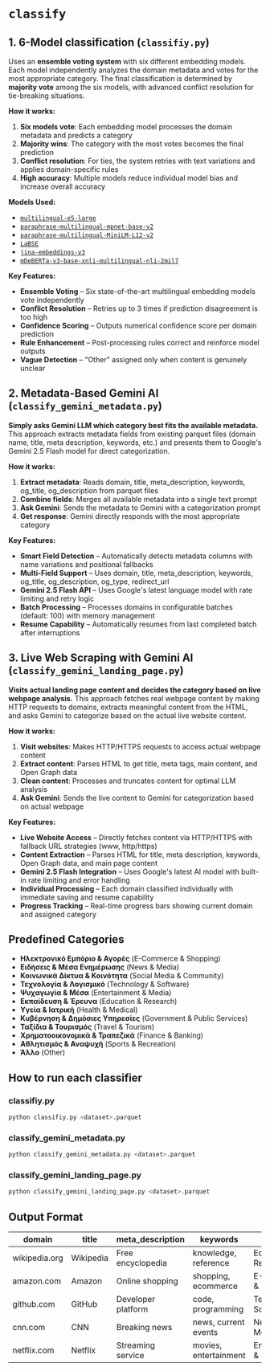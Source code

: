 # `classify`

## 1. 6-Model classification (`classifiy.py`)
Uses an **ensemble voting system** with six different embedding models. Each model independently analyzes the domain metadata and votes for the most appropriate category. The final classification is determined by **majority vote** among the six models, with advanced conflict resolution for tie-breaking situations.

**How it works:**
1. **Six models vote**: Each embedding model processes the domain metadata and predicts a category
2. **Majority wins**: The category with the most votes becomes the final prediction  
3. **Conflict resolution**: For ties, the system retries with text variations and applies domain-specific rules
4. **High accuracy**: Multiple models reduce individual model bias and increase overall accuracy

**Models Used:**
- [`multilingual-e5-large`](https://huggingface.co/intfloat/multilingual-e5-large)
- [`paraphrase-multilingual-mpnet-base-v2`](https://huggingface.co/sentence-transformers/paraphrase-multilingual-mpnet-base-v2)
- [`paraphrase-multilingual-MiniLM-L12-v2`](https://huggingface.co/sentence-transformers/paraphrase-multilingual-MiniLM-L12-v2)  
- [`LaBSE`](https://huggingface.co/sentence-transformers/LaBSE)  
- [`jina-embeddings-v3`](https://huggingface.co/jinaai/jina-embeddings-v3)
- [`mDeBERTa-v3-base-xnli-multilingual-nli-2mil7`](https://huggingface.co/MoritzLaurer/mDeBERTa-v3-base-xnli-multilingual-nli-2mil7)

**Key Features:**
- **Ensemble Voting** – Six state-of-the-art multilingual embedding models vote independently
- **Conflict Resolution** – Retries up to 3 times if prediction disagreement is too high  
- **Confidence Scoring** – Outputs numerical confidence score per domain prediction  
- **Rule Enhancement** – Post-processing rules correct and reinforce model outputs  
- **Vague Detection** – "Other" assigned only when content is genuinely unclear

## 2. Metadata-Based Gemini AI (`classify_gemini_metadata.py`)
**Simply asks Gemini LLM which category best fits the available metadata.** This approach extracts metadata fields from existing parquet files (domain name, title, meta description, keywords, etc.) and presents them to Google's Gemini 2.5 Flash model for direct categorization.

**How it works:**
1. **Extract metadata**: Reads domain, title, meta_description, keywords, og_title, og_description from parquet files
2. **Combine fields**: Merges all available metadata into a single text prompt  
3. **Ask Gemini**: Sends the metadata to Gemini with a categorization prompt
4. **Get response**: Gemini directly responds with the most appropriate category

**Key Features:**
- **Smart Field Detection** – Automatically detects metadata columns with name variations and positional fallbacks
- **Multi-Field Support** – Uses domain, title, meta_description, keywords, og_title, og_description, og_type, redirect_url
- **Gemini 2.5 Flash API** – Uses Google's latest language model with rate limiting and retry logic
- **Batch Processing** – Processes domains in configurable batches (default: 100) with memory management
- **Resume Capability** – Automatically resumes from last completed batch after interruptions

## 3. Live Web Scraping with Gemini AI (`classify_gemini_landing_page.py`)
**Visits actual landing page content and decides the category based on live webpage analysis.** This approach fetches real webpage content by making HTTP requests to domains, extracts meaningful content from the HTML, and asks Gemini to categorize based on the actual live website content.

**How it works:**
1. **Visit websites**: Makes HTTP/HTTPS requests to access actual webpage content
2. **Extract content**: Parses HTML to get title, meta tags, main content, and Open Graph data
3. **Clean content**: Processes and truncates content for optimal LLM analysis
4. **Ask Gemini**: Sends the live content to Gemini for categorization based on actual webpage

**Key Features:**
- **Live Website Access** – Directly fetches content via HTTP/HTTPS with fallback URL strategies (www, http/https)
- **Content Extraction** – Parses HTML for title, meta description, keywords, Open Graph data, and main page content
- **Gemini 2.5 Flash Integration** – Uses Google's latest AI model with built-in rate limiting and error handling
- **Individual Processing** – Each domain classified individually with immediate saving and resume capability
- **Progress Tracking** – Real-time progress bars showing current domain and assigned category

## Predefined Categories

- **Ηλεκτρονικό Εμπόριο & Αγορές** (E-Commerce & Shopping)  
- **Ειδήσεις & Μέσα Ενημέρωσης** (News & Media)  
- **Κοινωνικά Δίκτυα & Κοινότητα** (Social Media & Community)  
- **Τεχνολογία & Λογισμικό** (Technology & Software)  
- **Ψυχαγωγία & Μέσα** (Entertainment & Media)  
- **Εκπαίδευση & Έρευνα** (Education & Research)  
- **Υγεία & Ιατρική** (Health & Medical)  
- **Κυβέρνηση & Δημόσιες Υπηρεσίες** (Government & Public Services)  
- **Ταξίδια & Τουρισμός** (Travel & Tourism)  
- **Χρηματοοικονομικά & Τραπεζικά** (Finance & Banking)  
- **Αθλητισμός & Αναψυχή** (Sports & Recreation)  
- **Άλλο** (Other)

## How to run each classifier

### classifiy.py
```bash
python classifiy.py <dataset>.parquet
```

### classify_gemini_metadata.py
```bash
python classify_gemini_metadata.py <dataset>.parquet
```

### classify_gemini_landing_page.py
```bash
python classify_gemini_landing_page.py <dataset>.parquet
```

## Output Format

| domain | title | meta_description | keywords | category | confidence |
|---------|-------|------------------|----------|----------|------------|
| wikipedia.org | Wikipedia | Free encyclopedia | knowledge, reference | Education & Research | 0.92 |
| amazon.com | Amazon | Online shopping | shopping, ecommerce | E-Commerce & Shopping | 0.89 |
| github.com | GitHub | Developer platform | code, programming | Technology & Software | 0.94 |
| cnn.com | CNN | Breaking news | news, current events | News & Media | 0.88 |
| netflix.com | Netflix | Streaming service | movies, entertainment | Entertainment & Media | 0.91 |